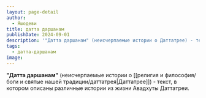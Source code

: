 ```yaml
---
layout: page-detail
author:
  - Яшодеви
title: датта даршанам
publishDate: 2024-09-01
description: '"Датта даршанам" (неисчерпаемые истории о Даттатрее) - текст, в котором описаны различные истории из жизни Авадхуты Даттатреи.'
tags:
  - датта-даршанам
image:
---
```

**"Датта даршанам"** (неисчерпаемые истории о [[религия и философия/боги и святые нашей традиции/даттатрея|Даттатрее]]) - текст, в котором описаны различные истории из жизни Авадхуты Даттатреи.

